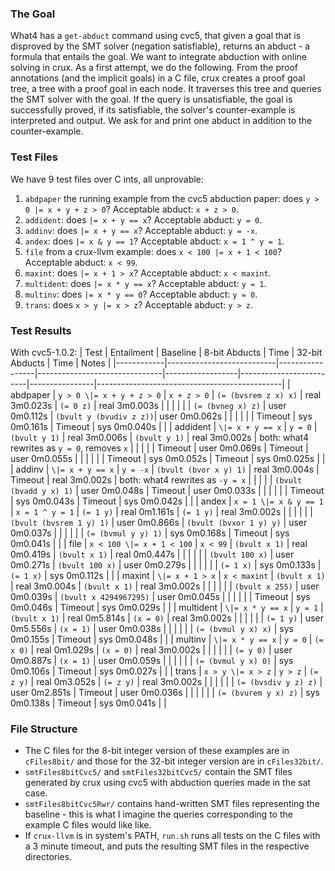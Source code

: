 ### The Goal 
What4 has a `get-abduct` command using cvc5, that given a goal that is disproved by the SMT solver (negation satisfiable), returns an abduct - a formula that entails the goal. We want to integrate abduction with online solving in crux. As a first attempt, we do the following. From the proof annotations (and the implicit goals) in a C file, crux creates a proof goal tree, a tree with a proof goal in each node. It traverses this tree and queries the SMT solver with the goal. If the query is unsatisfiable, the goal is successfully proved, if its satisfiable, the solver's counter-example is interpreted and output. We ask for and print one abduct in addition to the counter-example.

### Test Files
We have 9 test files over C ints, all unprovable:
1. `abdpaper` the running example from the cvc5 abduction paper: does `y > 0 |= x + y + z > 0`? Acceptable abduct: `x + z > 0`.
2. `addident`: does `|= x + y == x`? Acceptable abduct: `y = 0`.
3. `addinv`: does `|= x + y == x`? Acceptable abduct: `y = -x`.
4. `andex`: does `|= x & y == 1`? Acceptable abduct: `x = 1 ^ y = 1`.
5. `file` from a crux-llvm example: does `x < 100 |= x + 1 < 100`? Acceptable abduct: `x < 99`.
6. `maxint`: does `|= x + 1 > x`? Acceptable abduct: `x < maxint`.
7. `multident`: does `|= x * y == x`? Acceptable abduct: `y = 1`.
8. `multinv`: does `|= x * y == 0`? Acceptable abduct: `y = 0`.
9. `trans`: does `x > y |= x > z`? Acceptable abduct: `y > z`.

### Test Results
With cvc5-1.0.2:
| Test       | Entailment                | Baseline        | 8-bit Abducts                 | Time             | 32-bit Abducts          | Time           | Notes                                        |
|------------|---------------------------|-----------------|-------------------------------|------------------|-------------------------|----------------|----------------------------------------------|
| abdpaper   | `y > 0 \|= x + y + z > 0` | `x + z > 0`     | `(= (bvsrem z x) x)`          | real	3m0.023s  | `(= 0 z)`               | real	3m0.003s |                                              |
|            |                           |                 | `(= (bvneg x) z)`             | user	0m0.112s  | `(bvult y (bvudiv z z))`| user	0m0.062s |                                              |
|            |                           |                 | Timeout                       | sys	0m0.161s  | Timeout                 | sys	0m0.040s |                                              |
| addident   | `\|= x + y == x`          | `y = 0`         | `(bvult y 1)`                 | real	3m0.006s  | `(bvult y 1)`           | real	3m0.002s | both: what4 rewrites as `y = 0`, removes `x` |
|            |                           |                 | Timeout                       | user	0m0.069s  | Timeout                 | user	0m0.055s |                                              |
|            |                           |                 | Timeout                       | sys	0m0.052s  | Timeout                 | sys	0m0.025s |                                              |
| addinv     | `\|= x + y == x`          | `y = -x`        | `(bvult (bvor x y) 1)`        | real	3m0.004s  | Timeout                 | real	3m0.002s | both: what4 rewrites as `-y = x`             |
|            |                           |                 | `(bvult (bvadd y x) 1)`       | user	0m0.048s  | Timeout                 | user	0m0.033s |                                              |
|            |                           |                 | Timeout                       | sys	0m0.043s  | Timeout                 | sys	0m0.042s |                                              |
| andex      | `x = 1 \|= x & y == 1`    | `x = 1 ^ y = 1` | `(= 1 y)`                     | real	0m1.161s  | `(= 1 y)`               | real	3m0.002s |                                              |
|            |                           |                 | `(bvult (bvsrem 1 y) 1)`      | user	0m0.866s  | `(bvult (bvxor 1 y) y)` | user	0m0.037s |                                              |
|            |                           |                 | `(= (bvmul y y) 1)`           | sys	0m0.168s  | Timeout                 | sys	0m0.041s |                                              |
| file       | `x < 100 \|= x + 1 < 100` | `x < 99`        | `(bvult x 1)`                 | real	0m0.419s  | `(bvult x 1)`           | real	0m0.447s |                                              |
|            |                           |                 | `(bvult 100 x)`               | user	0m0.271s  | `(bvult 100 x)`         | user	0m0.279s |                                              |
|            |                           |                 | `(= 1 x)`                     | sys	0m0.133s  | `(= 1 x)`               | sys	0m0.112s |                                              |
| maxint     | `\|= x + 1 > x`           | `x < maxint`    | `(bvult x 1)`                 | real	3m0.004s  | `(bvult x 1)`           | real	3m0.002s |                                              |
|            |                           |                 | `(bvult x 255)`               | user	0m0.039s  | `(bvult x 4294967295)`  | user	0m0.045s |                                              |
|            |                           |                 | Timeout                       | sys	0m0.046s  | Timeout                 | sys	0m0.029s |                                              |
| multident  | `\|= x * y == x`          | `y = 1`         | `(bvult x 1)`                 | real	0m5.814s  | `(x = 0)`               | real	3m0.002s |                                              |
|            |                           |                 | `(= 1 y)`                     | user	0m5.556s  | `(x = 1)`               | user	0m0.038s |                                              |
|            |                           |                 | `(= (bvmul y x) x)`           | sys	0m0.155s  | Timeout                 | sys	0m0.048s |                                              |
| multinv    | `\|= x * y == x`          | `y = 0`         | `(= x 0)`                     | real	0m1.029s  | `(x = 0)`               | real	3m0.002s |                                              |
|            |                           |                 | `(= y 0)`                     | user	0m0.887s  | `(x = 1)`               | user	0m0.059s |                                              |
|            |                           |                 | `(= (bvmul y x) 0)`           | sys	0m0.106s  | Timeout                 | sys	0m0.027s |                                              |
| trans      | `x > y \|= x > z`         | `y > z`         | `(= z y)`                     | real	0m3.052s  | `(= z y)`               | real	3m0.002s |                                              |
|            |                           |                 | `(= (bvsdiv y z) z)`          | user	0m2.851s  | Timeout                 | user	0m0.036s |                                              |
|            |                           |                 | `(= (bvurem y x) z)`          | sys	0m0.138s  | Timeout                 | sys	0m0.041s |                                              |

### File Structure
- The C files for the 8-bit integer version of these examples are in `cFiles8bit/` and those for the 32-bit integer version are in `cFiles32bit/`.
- `smtFiles8bitCvc5/` and `smtFiles32bitCvc5/` contain the SMT files generated by crux using cvc5 with abduction queries made in the sat case.
- `smtFiles8bitCvc5Rwr/` contains hand-written SMT files representing the baseline - this is what I imagine the queries corresponding to the example C files would like like.
- If `crux-llvm` is in system's PATH, `run.sh` runs all tests on the C files with a 3 minute timeout, and puts the resulting SMT files in the respective directories.